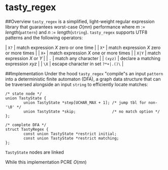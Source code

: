 # tasty_regex

##Overview
`tasty_regex` is a simplified, light-weight regular expression library that guarantees worst-case *O*(*mn*) performance where *m* := *length*(`pattern`) and *n* := *length*(`string`). `tasty_regex` supports UTF8 patterns and the following operators:


| `X?`    | match expression *X* zero or one time   |
| `X*`    | match expression *X* zero or more times |
| `X+`    | match expression *X* one or more times  |
| `X|Y`   | match expression *X* or *Y*             |
| `.`     | match any character                     |
| `(xyz)` | declare a matching expression *xyz*     |
| `\X`    | escape character in set `?*+|.()\`      |



##Implementation
Under the hood `tasty_regex` "compile"s an input `pattern` into a deterministic finite automaton (DFA), a graph data structure that can be traversed alongside an input `string` to efficiently locate matches:

```
/* state node */
union TastyState {
        union TastyState *step[UCHAR_MAX + 1]; /* jump tbl for non-'\0' */
        union TastyState *skip;                /* no match option */
};

/* complete DFA */
struct TastyRegex {
        const union TastyState *restrict initial;
        const union TastyState *restrict matching;
};
```

`TastyState` nodes are linked 

While this implementation PCRE *O*(*mn*)
